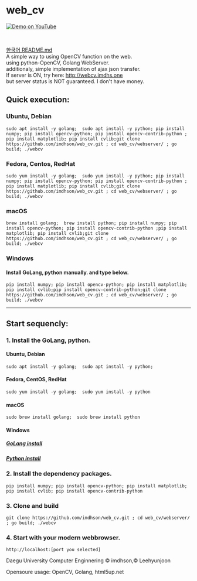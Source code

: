 # web_cv
[![Demo on YouTube](https://img.youtube.com/vi/wLmLqxQizKw/0.jpg)](https://www.youtube.com/watch?v=wLmLqxQizKw)

<br>

[한국어 README.md](README-ko.md)
<br>
A simple way to using OpenCV function on the web.<br>
using python-OpenCV, Golang WebServer.<br>
additionaly, simple implementation of ajax json transfer.
<br>
If server is ON, try here: http://webcv.imdhs.one
<br> but server status is NOT guaranteed. I don't have money.
## Quick execution:
### Ubuntu, Debian

    sudo apt install -y golang;  sudo apt install -y python; pip install numpy; pip install opencv-python; pip install opencv-contrib-python ; pip install matplotlib; pip install cvlib;git clone https://github.com/imdhson/web_cv.git ; cd web_cv/webserver/ ; go build; ./webcv
 
### Fedora, Centos, RedHat
    
    sudo yum install -y golang;  sudo yum install -y python; pip install numpy; pip install opencv-python; pip install opencv-contrib-python ; pip install matplotlib; pip install cvlib;git clone https://github.com/imdhson/web_cv.git ; cd web_cv/webserver/ ; go build; ./webcv
    
### macOS
    
    brew install golang;  brew install python; pip install numpy; pip install opencv-python; pip install opencv-contrib-python ;pip install matplotlib; pip install cvlib;git clone https://github.com/imdhson/web_cv.git ; cd web_cv/webserver/ ; go build; ./webcv
    
### Windows
#### Install GoLang, python manually. and type below.

    pip install numpy; pip install opencv-python; pip install matplotlib; pip install cvlib;pip install opencv-contrib-python;git clone https://github.com/imdhson/web_cv.git ; cd web_cv/webserver/ ; go build; ./webcv
    
----

## Start sequencly:

### 1. Install the GoLang, python.

#### Ubuntu, Debian

    sudo apt install -y golang;  sudo apt install -y python;
  
#### Fedora, CentOS, RedHat

    sudo yum install -y golang;  sudo yum install -y python
  
#### macOS

    sudo brew install golang;  sudo brew install python

#### Windows
##### [GoLang install](https://go.dev/dl/)
##### [Python install](https://www.python.org/downloads/)
    
### 2. Install the dependency packages.

    pip install numpy; pip install opencv-python; pip install matplotlib; pip install cvlib; pip install opencv-contrib-python
  
### 3. Clone and build
  
    git clone https://github.com/imdhson/web_cv.git ; cd web_cv/webserver/ ; go build; ./webcv
  
### 4. Start with your modern webbrowser.

    http://localhost:[port you selected]

Daegu University Computer Enginnering &copy; imdhson,&copy;  Leehyunjoon

Opensoure usage: OpenCV, Golang, html5up.net
